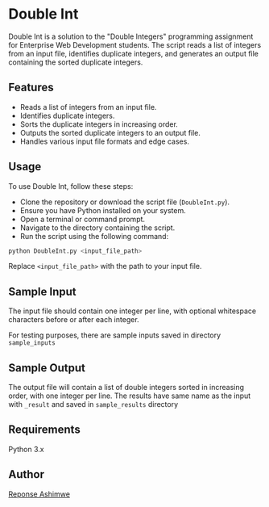 # Double Int

Double Int is a solution to the "Double Integers" programming assignment for Enterprise Web Development students. The script reads a list of integers from an input file, identifies duplicate integers, and generates an output file containing the sorted duplicate integers.

## Features

- Reads a list of integers from an input file.
- Identifies duplicate integers.
- Sorts the duplicate integers in increasing order.
- Outputs the sorted duplicate integers to an output file.
- Handles various input file formats and edge cases.

## Usage

To use Double Int, follow these steps:

- Clone the repository or download the script file (`DoubleInt.py`).
- Ensure you have Python installed on your system.
- Open a terminal or command prompt.
- Navigate to the directory containing the script.
- Run the script using the following command:

```bash
python DoubleInt.py <input_file_path>
```

Replace `<input_file_path>` with the path to your input file.

## Sample Input

The input file should contain one integer per line, with optional whitespace characters before or after each integer.

For testing purposes, there are sample inputs saved in directory `sample_inputs`

## Sample Output

The output file will contain a list of double integers sorted in increasing order, with one integer per line. The results have same name as the input with `_result` and saved in `sample_results` directory

## Requirements

Python 3.x

## Author

[Reponse Ashimwe](https://github.com/reponseashimwe)
